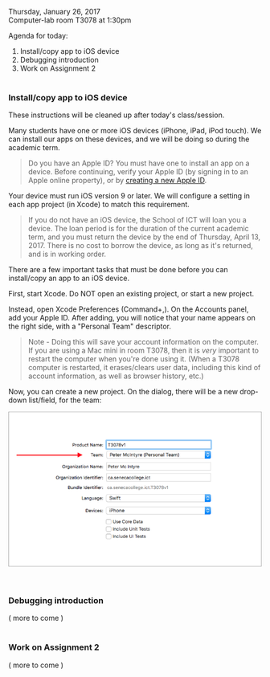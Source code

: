 Thursday, January 26, 2017  
Computer-lab room T3078 at 1:30pm  

Agenda for today:  
1. Install/copy app to iOS device
2. Debugging introduction
3. Work on Assignment 2
<br><br>

### Install/copy app to iOS device
These instructions will be cleaned up after today's class/session.  

Many students have one or more iOS devices (iPhone, iPad, iPod touch). We can install our apps on these devices, and we will be doing so during the academic term. 

> Do you have an Apple ID? You must have one to install an app on a device. Before continuing, verify your Apple ID (by signing in to an Apple online property), or by [creating a new Apple ID](https://appleid.apple.com/account).

Your device must run iOS version 9 or later. We will configure a setting in each app project (in Xcode) to match this requirement. 

> If you do not have an iOS device, the School of ICT will loan you a device. The loan period is for the duration of the current academic term, and you must return the device by the end of Thursday, April 13, 2017. There is no cost to borrow the device, as long as it's returned, and is in working order. 

There are a few important tasks that must be done before you can install/copy an app to an iOS device.

First, start Xcode. Do NOT open an existing project, or start a new project.  

Instead, open Xcode Preferences (Command+,). On the Accounts panel, add your Apple ID. After adding, you will notice that your name appears on the right side, with a "Personal Team" descriptor.

> Note - Doing this will save your account information on the computer. If you are using a Mac mini in room T3078, then it is *very* important to restart the computer when you're done using it. (When a T3078 computer is restarted, it erases/clears user data, including this kind of account information, as well as browser history, etc.)

Now, you can create a new project. On the dialog, there will be a new drop-down list/field, for the team:

![](images/1-project-create.png)



<br>

### Debugging introduction
( more to come )  
<br>

### Work on Assignment 2
( more to come )  
